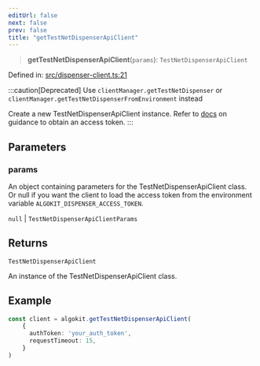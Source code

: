 ```yaml
---
editUrl: false
next: false
prev: false
title: "getTestNetDispenserApiClient"
---
```


> **getTestNetDispenserApiClient**(`params`): `TestNetDispenserApiClient`

Defined in: [src/dispenser-client.ts:21](https://github.com/algorandfoundation/algokit-utils-ts/blob/45957336d0cbf88c980c0a3343335a5e5e142c93/src/dispenser-client.ts#L21)

:::caution[Deprecated]
Use `clientManager.getTestNetDispenser` or `clientManager.getTestNetDispenserFromEnvironment` instead

Create a new TestNetDispenserApiClient instance.
Refer to [docs](https://github.com/algorandfoundation/algokit/blob/main/docs/testnet_api.md) on guidance to obtain an access token.
:::

## Parameters

### params

An object containing parameters for the TestNetDispenserApiClient class.
Or null if you want the client to load the access token from the environment variable `ALGOKIT_DISPENSER_ACCESS_TOKEN`.

`null` | `TestNetDispenserApiClientParams`

## Returns

`TestNetDispenserApiClient`

An instance of the TestNetDispenserApiClient class.

## Example

```ts
const client = algokit.getTestNetDispenserApiClient(
    {
      authToken: 'your_auth_token',
      requestTimeout: 15,
    }
)
```
